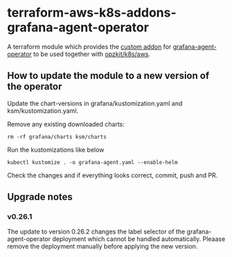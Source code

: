 # terraform-aws-k8s-addons-grafana-agent-operator

A terraform module which provides the [custom addon](https://kops.sigs.k8s.io/addons/#custom-addons)
for [grafana-agent-operator](https://grafana.com/docs/agent/latest/operator/) to be used together
with [opzkit/k8s/aws](https://registry.terraform.io/modules/opzkit/k8s/aws/latest).

## How to update the module to a new version of the operator
Update the chart-versions in grafana/kustomization.yaml and ksm/kustomization.yaml.

Remove any existing downloaded charts:
```shell
rm -rf grafana/charts ksm/charts
```

Run the kustomizations like below
```shell
kubectl kustomize . -o grafana-agent.yaml --enable-helm
```

Check the changes and if everything looks correct, commit, push and PR.

## Upgrade notes
### v0.26.1
The update to version 0.26.2 changes the label selector of the
grafana-agent-operator deployment which cannot be handled automatically.
Pleaase remove the deployment manually before applying the new version.
